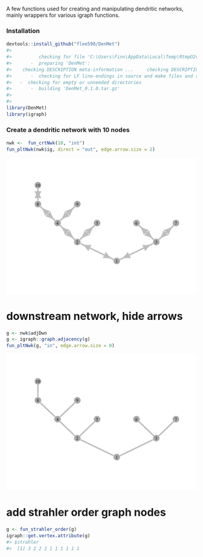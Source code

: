 
<!-- README.md is generated from README.Rmd. Please edit that file -->

<!-- badges: start -->

<!-- badges: end -->

A few functions used for creating and manipulating dendritic networks,
mainly wrappers for various igraph functions.

### Installation

``` r
devtools::install_github("flee598/DenMet")
#> 
#>          checking for file 'C:\Users\Finn\AppData\Local\Temp\RtmpO2vjA2\remotes376839f46d87\flee598-DenMet-283193d/DESCRIPTION' ...  v  checking for file 'C:\Users\Finn\AppData\Local\Temp\RtmpO2vjA2\remotes376839f46d87\flee598-DenMet-283193d/DESCRIPTION'
#>       -  preparing 'DenMet':
#>    checking DESCRIPTION meta-information ...     checking DESCRIPTION meta-information ...   v  checking DESCRIPTION meta-information
#>       -  checking for LF line-endings in source and make files and shell scripts
#>   -  checking for empty or unneeded directories
#>       -  building 'DenMet_0.1.0.tar.gz'
#>      
#> 
library(DenMet)
library(igraph)
```

### Create a dendritic network with 10 nodes

``` r
nwk <-  fun_crtNwk(10, "int")
fun_pltNwk(nwk$ig, direct = "out", edge.arrow.size = 2)
```

![](man/figures/README-unnamed-chunk-3-1.png)<!-- -->

# downstream network, hide arrows

``` r
g <- nwk$adjDwn
g <- igraph::graph.adjacency(g)
fun_pltNwk(g, "in", edge.arrow.size = 0)
```

![](man/figures/README-unnamed-chunk-4-1.png)<!-- -->

# add strahler order graph nodes

``` r
g <- fun_strahler_order(g)
igraph::get.vertex.attribute(g)
#> $strahler
#>  [1] 3 2 2 2 1 1 1 1 1 1
```
